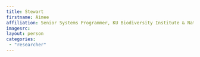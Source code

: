 ```yaml
---
title: Stewart
firstname: Aimee
affiliation: Senior Systems Programmer, KU Biodiversity Institute & National History Museum, The University of Kansas
imagesrc: 
layout: person
categories:
 - "researcher"
---
```


